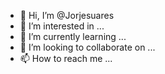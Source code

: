 - 👋 Hi, I’m @Jorjesuares
- 👀 I’m interested in ...
- 🌱 I’m currently learning ...
- 💞️ I’m looking to collaborate on ...
- 📫 How to reach me ...

<!---
Jorjesuares/Jorjesuares is a ✨ special ✨ repository because its `README.md` (this file) appears on your GitHub profile.
You can click the Preview link to take a look at your changes.
--->
